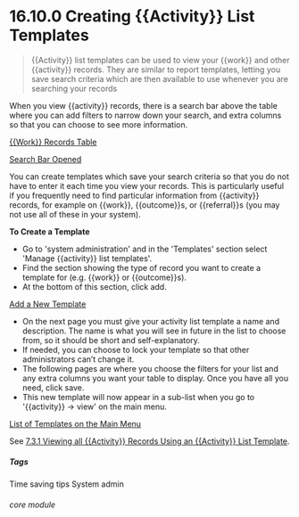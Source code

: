 # 16.10.0 Creating {{Activity}} List Templates

> {{Activity}} list templates can be used to view your {{work}} and other {{activity}} records. They are similar to report templates, letting you save search criteria which are then available to use whenever you are searching your records



When you view {{activity}} records, there is a search bar above the table where you can add filters to narrow down your search, and extra columns so that you can choose to see more information. 

[{{Work}} Records Table](16.10.0a.png)

[Search Bar Opened](16.10b.png)

You can create templates which save your search criteria so that you do not have to enter it each time you view your records. This is particularly useful if you frequently need to find particular information from {{activity}} records, for example on {{work}}, {{outcome}}s, or {{referral}}s (you may not use all of these in your system).

**To Create a Template**

- Go to 'system administration' and in the 'Templates' section select 'Manage {{activity}} list templates'. 
- Find the section showing the type of record you want to create a template for (e.g. {{work}} or {{outcome}}s). 
- At the bottom of this section, click add.

[Add a New Template](16.10.0c.png)

- On the next page you must give your activity list template a name and description. The name is what you will see in future in the list to choose from, so it should be short and self-explanatory. 
- If needed, you can choose to lock your template so that other administrators can’t change it.
- The following pages are where you choose the filters for your list and any extra columns you want your table to display. Once you have all you need, click save.
- This new template will now appear in a sub-list when you go to '{{activity}} -> view' on the main menu.

[List of Templates on the Main Menu](16.10.0d.png)

See [7.3.1 Viewing all {{Activity}} Records Using an {{Activity}} List Template](/help/index/p/7.3.1). 


##### Tags
Time saving tips
System admin

###### core module
